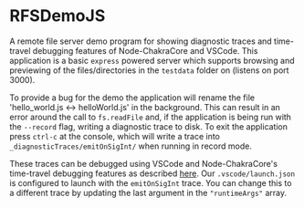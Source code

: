 # RFSDemoJS
A remote file server demo program for showing diagnostic traces and time-travel debugging features of Node-ChakraCore and VSCode. This application is a basic `express` powered server which supports browsing and previewing of the files/directories in the `testdata` folder on (listens on port 3000). 

To provide a bug for the demo the application will rename the file 'hello_world.js <-> helloWorld.js' in the background. This can result in an error around the call to `fs.readFile` and, if the application is being run with the `--record` flag, writing a diagnostic trace to disk. To exit the application press `ctrl-c` at the console, which will write a trace into `_diagnosticTraces/emitOnSigInt/` when running in record mode.

These traces can be debugged using VSCode and Node-ChakraCore's time-travel debugging features as described [here](https://aka.ms/NodeTTD). Our `.vscode/launch.json` is configured to launch with the `emitOnSigInt` trace. You can change this to a different trace by updating the last argument in the `"runtimeArgs"` array.


